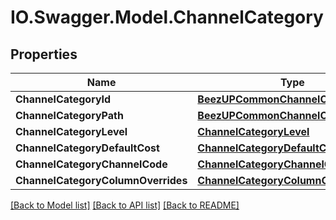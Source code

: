 # IO.Swagger.Model.ChannelCategory
## Properties

Name | Type | Description | Notes
------------ | ------------- | ------------- | -------------
**ChannelCategoryId** | [**BeezUPCommonChannelCategoryId**](BeezUPCommonChannelCategoryId.md) |  | 
**ChannelCategoryPath** | [**BeezUPCommonChannelCategoryPath**](BeezUPCommonChannelCategoryPath.md) |  | 
**ChannelCategoryLevel** | [**ChannelCategoryLevel**](ChannelCategoryLevel.md) |  | 
**ChannelCategoryDefaultCost** | [**ChannelCategoryDefaultCost**](ChannelCategoryDefaultCost.md) |  | [optional] 
**ChannelCategoryChannelCode** | [**ChannelCategoryChannelCode**](ChannelCategoryChannelCode.md) |  | [optional] 
**ChannelCategoryColumnOverrides** | [**ChannelCategoryColumnOverrides**](ChannelCategoryColumnOverrides.md) |  | [optional] 

[[Back to Model list]](../README.md#documentation-for-models) [[Back to API list]](../README.md#documentation-for-api-endpoints) [[Back to README]](../README.md)

